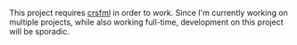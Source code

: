 This project requires [crsfml](https://github.com/oprypin/crsfml) in order to work.
Since I'm currently working on multiple projects, while also working full-time, development on this project will be sporadic.
